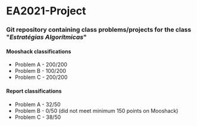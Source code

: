 # EA2021-Project

### Git repository containing class problems/projects for the class "_Estratégias Algorítmicas_"


#### Mooshack classifications
* Problem A - 200/200
* Problem B - 100/200
* Problem C - 200/200


#### Report classifications
* Problem A - 32/50
* Problem B - 0/50 (did not meet minimum 150 points on Mooshack)
* Problem C - 38/50
